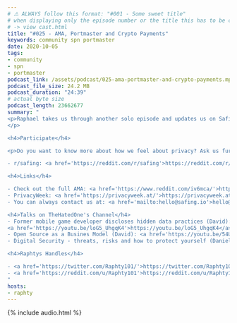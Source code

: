 ```yaml
---
# ⚠️ ALWAYS follow this format: "#001 - Some sweet title"
# when displaying only the episode number or the title this has to be constant
# -> view cast.html
title: "#025 - AMA, Portmaster and Crypto Payments"
keywords: community spn portmaster
date: 2020-10-05
tags:
- community
- spn
- portmaster
podcast_link: /assets/podcast/025-ama-portmaster-and-crypto-payments.mp3
podcast_file_size: 24.2 MB
podcast_duration: "24:39"
# actual byte size
podcast_length: 23662677
summary: "
<p>Raphael takes us through another solo episode and updates us on Safing's most recent developments. How did the AMA event go? What is the state of the SPN and the account page? What bug is currently haunting the Portmaster? And what are the next payment methods we are working on?
</p>

<h4>Participate</h4>

<p>Do you want to know more about how we feel about privacy? Ask us further questions on reddit:</p>

- r/safing: <a href='https://reddit.com/r/safing'>https://reddit.com/r/safing</a><br/>

<h4>Links</h4>

- Check out the full AMA: <a href='https://www.reddit.com/iv6mca/'>https://www.reddit.com/iv6mca/</a></br>
- PrivacyWeek: <a href='https://privacyweek.at/'>https://privacyweek.at/</a><br/>
- You can always contact us at: <a href='mailto:hello@safing.io'>hello@safing.io</a>

<h4>Talks on TheHatedOne's Channel</h4>
- Former mobile game developer discloses hidden data practices (David):
<a href='https://youtu.be/loG5_UhgqK4'>https://youtu.be/loG5_UhgqK4</a><br/>
- Open Source as a Busines Model (David): <a href='https://youtu.be/54UT-gtfI9I'>https://youtu.be/54UT-gtfI9I</a><br/>
- Digital Security - threats, risks and how to protect yourself (Daniel): <a href='https://youtu.be/QbyAVsbtGh0'>https://youtu.be/QbyAVsbtGh0</a><br/>

<h4>Raphtys Handles</h4>

- <a href='https://twitter.com/Raphty101/'>https://twitter.com/Raphty101/</a><br/>
- <a href='https://reddit.com/u/Raphty101'>https://reddit.com/u/Raphty101</a><br/>
"
hosts:
- raphty
---
```


{% include audio.html %}
